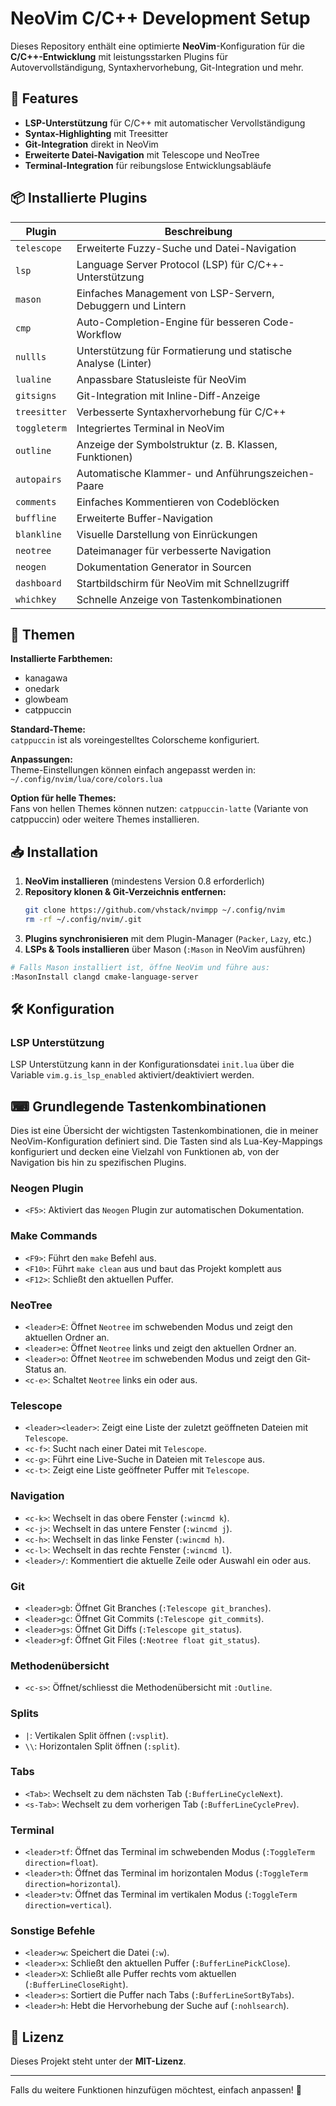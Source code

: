 # NeoVim C/C++ Development Setup

Dieses Repository enthält eine optimierte **NeoVim**-Konfiguration für die **C/C++-Entwicklung** mit leistungsstarken Plugins für Autovervollständigung, Syntaxhervorhebung, Git-Integration und mehr.

## 🚀 Features
- **LSP-Unterstützung** für C/C++ mit automatischer Vervollständigung
- **Syntax-Highlighting** mit Treesitter
- **Git-Integration** direkt in NeoVim
- **Erweiterte Datei-Navigation** mit Telescope und NeoTree
- **Terminal-Integration** für reibungslose Entwicklungsabläufe

## 📦 Installierte Plugins

| Plugin | Beschreibung |
|--------|-------------|
| `telescope` | Erweiterte Fuzzy-Suche und Datei-Navigation |
| `lsp` | Language Server Protocol (LSP) für C/C++-Unterstützung |
| `mason` | Einfaches Management von LSP-Servern, Debuggern und Lintern |
| `cmp` | Auto-Completion-Engine für besseren Code-Workflow |
| `nullls` | Unterstützung für Formatierung und statische Analyse (Linter) |
| `lualine` | Anpassbare Statusleiste für NeoVim |
| `gitsigns` | Git-Integration mit Inline-Diff-Anzeige |
| `treesitter` | Verbesserte Syntaxhervorhebung für C/C++ |
| `toggleterm` | Integriertes Terminal in NeoVim |
| `outline` | Anzeige der Symbolstruktur (z. B. Klassen, Funktionen) |
| `autopairs` | Automatische Klammer- und Anführungszeichen-Paare |
| `comments` | Einfaches Kommentieren von Codeblöcken |
| `buffline` | Erweiterte Buffer-Navigation |
| `blankline` | Visuelle Darstellung von Einrückungen |
| `neotree` | Dateimanager für verbesserte Navigation |
| `neogen` | Dokumentation Generator in Sourcen |
| `dashboard` | Startbildschirm für NeoVim mit Schnellzugriff |
| `whichkey` | Schnelle Anzeige von Tastenkombinationen |

## 🎨 Themen

**Installierte Farbthemen:**
- kanagawa
- onedark
- glowbeam
- catppuccin

**Standard-Theme:**  
`catppuccin` ist als voreingestelltes Colorscheme konfiguriert.

**Anpassungen:**  
Theme-Einstellungen können einfach angepasst werden in:
`~/.config/nvim/lua/core/colors.lua`

**Option für helle Themes:**  
Fans von hellen Themes können nutzen:
`catppuccin-latte` (Variante von catppuccin) oder weitere Themes installieren.

## 📥 Installation

1. **NeoVim installieren** (mindestens Version 0.8 erforderlich)
2. **Repository klonen & Git-Verzeichnis entfernen:**
   ```sh
   git clone https://github.com/vhstack/nvimpp ~/.config/nvim
   rm -rf ~/.config/nvim/.git
   ```
3. **Plugins synchronisieren** mit dem Plugin-Manager (`Packer`, `Lazy`, etc.)
4. **LSPs & Tools installieren** über Mason (`:Mason` in NeoVim ausführen)

```sh
# Falls Mason installiert ist, öffne NeoVim und führe aus:
:MasonInstall clangd cmake-language-server
```

## 🛠 Konfiguration
### LSP Unterstützung
LSP Unterstützung kann in der Konfigurationsdatei `init.lua` über die Variable `vim.g.is_lsp_enabled` aktiviert/deaktiviert werden.

## ⌨  Grundlegende Tastenkombinationen
Dies ist eine Übersicht der wichtigsten Tastenkombinationen, die in meiner NeoVim-Konfiguration definiert sind. Die Tasten sind als Lua-Key-Mappings konfiguriert und decken eine Vielzahl von Funktionen ab, von der Navigation bis hin zu spezifischen Plugins.


### Neogen Plugin
- `<F5>`: Aktiviert das `Neogen` Plugin zur automatischen Dokumentation.

### Make Commands
- `<F9>`: Führt den `make` Befehl aus.
- `<F10>`: Führt `make clean` aus und baut das Projekt komplett aus
- `<F12>`: Schließt den aktuellen Puffer.

### NeoTree
- `<leader>E`: Öffnet `Neotree` im schwebenden Modus und zeigt den aktuellen Ordner an.
- `<leader>e`: Öffnet `Neotree` links und zeigt den aktuellen Ordner an.
- `<leader>o`: Öffnet `Neotree` im schwebenden Modus und zeigt den Git-Status an.
- `<c-e>`: Schaltet `Neotree` links ein oder aus.

### Telescope
- `<leader><leader>`: Zeigt eine Liste der zuletzt geöffneten Dateien mit `Telescope`.
- `<c-f>`: Sucht nach einer Datei mit `Telescope`.
- `<c-g>`: Führt eine Live-Suche in Dateien mit `Telescope` aus.
- `<c-t>`: Zeigt eine Liste geöffneter Puffer mit `Telescope`.

### Navigation
- `<c-k>`: Wechselt in das obere Fenster (`:wincmd k`).
- `<c-j>`: Wechselt in das untere Fenster (`:wincmd j`).
- `<c-h>`: Wechselt in das linke Fenster (`:wincmd h`).
- `<c-l>`: Wechselt in das rechte Fenster (`:wincmd l`).
- `<leader>/`: Kommentiert die aktuelle Zeile oder Auswahl ein oder aus.

### Git
- `<leader>gb`: Öffnet Git Branches (`:Telescope git_branches`).
- `<leader>gc`: Öffnet Git Commits (`:Telescope git_commits`).
- `<leader>gs`: Öffnet Git Diffs (`:Telescope git_status`).
- `<leader>gf`: Öffnet Git Files (`:Neotree float git_status`).

### Methodenübersicht
- `<c-s>`: Öffnet/schliesst die Methodenübersicht mit `:Outline`.

### Splits
- `|`: Vertikalen Split öffnen (`:vsplit`).
- `\\`: Horizontalen Split öffnen (`:split`).

### Tabs
- `<Tab>`: Wechselt zu dem nächsten Tab (`:BufferLineCycleNext`).
- `<s-Tab>`: Wechselt zu dem vorherigen Tab (`:BufferLineCyclePrev`).

### Terminal
- `<leader>tf`: Öffnet das Terminal im schwebenden Modus (`:ToggleTerm direction=float`).
- `<leader>th`: Öffnet das Terminal im horizontalen Modus (`:ToggleTerm direction=horizontal`).
- `<leader>tv`: Öffnet das Terminal im vertikalen Modus (`:ToggleTerm direction=vertical`).

### Sonstige Befehle
- `<leader>w`: Speichert die Datei (`:w`).
- `<leader>x`: Schließt den aktuellen Puffer (`:BufferLinePickClose`).
- `<leader>X`: Schließt alle Puffer rechts vom aktuellen (`:BufferLineCloseRight`).
- `<leader>s`: Sortiert die Puffer nach Tabs (`:BufferLineSortByTabs`).
- `<leader>h`: Hebt die Hervorhebung der Suche auf (`:nohlsearch`).

## 📜 Lizenz
Dieses Projekt steht unter der **MIT-Lizenz**.

---

Falls du weitere Funktionen hinzufügen möchtest, einfach anpassen! 🚀
